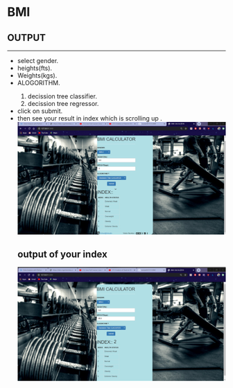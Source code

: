 # BMI
<h2> OUTPUT</h2><hr>
<ul>
<li>select gender. </li>
<li>heights(fts).</li>
<li>Weights(kgs).</li>
<li>ALOGORITHM.</li>
<ol>
<li>decission tree classifier.</li>
<li>decission tree regressor.</li>
</ol>
<li>click on submit.</li>
<li>then see your result in index which is scrolling up .</li>
<img src='https://github.com/sumanth13131/BMI/blob/master/1.jpg'></img>
<h2>output of your index</h2>
<img src='https://github.com/sumanth13131/BMI/blob/master/2.jpg'</img>
